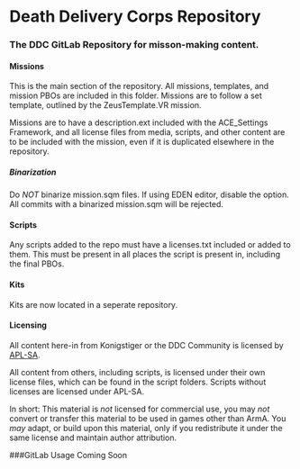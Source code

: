 # Death Delivery Corps Repository
### The DDC GitLab Repository for misson-making content.

#### Missions
This is the main section of the repository.
All missions, templates, and mission PBOs are included in this folder.
Missions are to follow a set template, outlined by the ZeusTemplate.VR mission.

Missions are to have a description.ext included with the ACE_Settings Framework, and all license files from media, scripts, and other content are to be included with the mission, even if it is duplicated elsewhere in the repository.

##### Binarization
Do *NOT* binarize mission.sqm files. If using EDEN editor, disable the option. All commits with a binarized mission.sqm will be rejected.

#### Scripts
Any scripts added to the repo must have a licenses.txt included or added to them. This must be present in all places the script is present in, including the final PBOs.

#### Kits
Kits are now located in a seperate repository.

#### Licensing
All content here-in from Konigstiger or the DDC Community is licensed by [APL-SA](http://www.bistudio.com/community/licenses/arma-public-license-share-alike).

All content from others,  including scripts, is licensed under their own license files, which can be found in the script folders. Scripts without licenses are licensed under APL-SA.

In short: This material is *not* licensed for commercial use, you may *not* convert or transfer this material to be used in games other than ArmA. You *may* adapt, or build upon this material, only if you redistribute it under the same license and maintain author attribution.

###GitLab Usage
Coming Soon